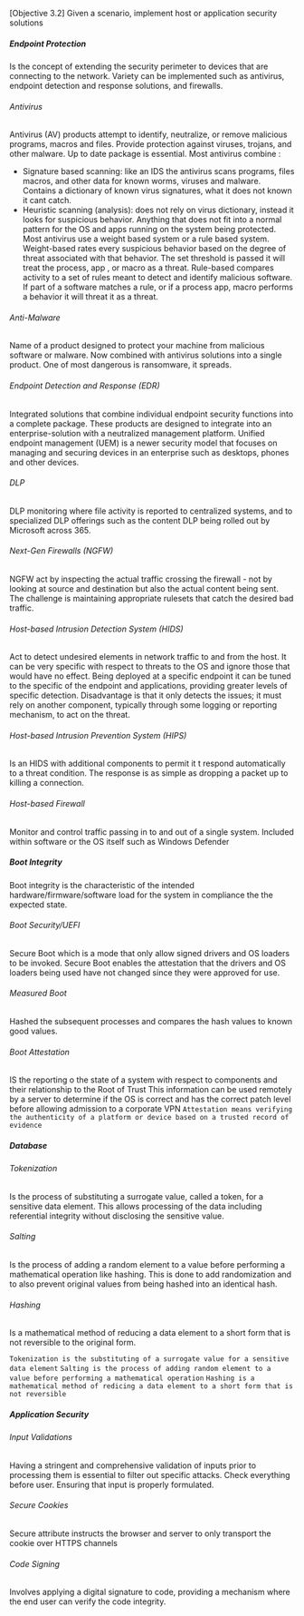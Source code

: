 [Objective 3.2] Given a scenario, implement host or application security solutions
##### Endpoint Protection
Is the concept of extending the security perimeter to devices that are connecting to the network.
Variety can be implemented such as antivirus, endpoint detection and response solutions, and firewalls.
###### Antivirus
Antivirus (AV) products attempt to identify, neutralize, or remove malicious programs, macros and files.
Provide protection against viruses, trojans, and other malware.
Up to date package is essential.
Most antivirus combine :
- Signature based scanning: like an IDS the antivirus scans programs, files macros, and other data for known worms, viruses and malware. Contains a dictionary of known virus signatures, what it does not known it cant catch.
- Heuristic scanning (analysis): does not rely on virus dictionary, instead it looks for suspicious behavior. Anything that does not fit into a normal pattern for the OS and apps running on the system being protected.
Most antivirus use a weight based system or a rule based system.
	Weight-based rates every suspicious behavior based on the degree of threat associated with that behavior. The set threshold is passed it will treat the process, app , or macro as a threat.
	 Rule-based compares activity to a set of rules meant to detect and identify malicious software. If part of a software matches a rule, or if a process app, macro performs a behavior it will threat it as a threat.
###### Anti-Malware
Name of a product designed to protect your machine from malicious software or malware.
Now combined with antivirus solutions into a single product.
One of most dangerous is ransomware, it spreads.
###### Endpoint Detection and Response (EDR)
Integrated solutions that combine individual endpoint security functions into a complete package.
These products are designed to integrate into an enterprise-solution with a neutralized management platform.
Unified endpoint management (UEM) is a newer security model that focuses on managing and securing devices in an enterprise such as desktops, phones and other devices.
###### DLP
DLP monitoring where file activity is reported to centralized systems, and to specialized DLP offerings such as the content DLP being rolled out by Microsoft across 365.
###### Next-Gen Firewalls (NGFW)
NGFW act by inspecting the actual traffic crossing the firewall - not by looking at source and destination but also the actual content being sent.
The challenge is maintaining appropriate rulesets that catch the desired bad traffic.
###### Host-based Intrusion Detection System (HIDS)
Act to detect undesired elements in network traffic to and from the host. It can be very specific with respect to threats to the OS and ignore those that would have no effect. Being deployed at a specific endpoint it can be tuned to the specific of the endpoint and applications, providing greater levels of specific detection.
Disadvantage is that it only detects the issues; it must rely on another component, typically through some logging or reporting mechanism, to act on the threat.
###### Host-based Intrusion Prevention System (HIPS)
Is an HIDS with additional components to permit it t respond automatically to a threat condition.
The response is as simple as dropping a packet up to killing a connection.
###### Host-based Firewall
Monitor and control traffic passing in to and out of a single system.
Included within software or the OS itself such as Windows Defender
##### Boot Integrity
Boot integrity is the characteristic of the intended hardware/firmware/software load for the system in compliance the the expected state.
###### Boot Security/UEFI
Secure Boot which is a mode that only allow signed drivers and OS loaders to be invoked.
Secure Boot enables the attestation that the drivers and OS loaders being used have not changed since they were approved for use.
###### Measured Boot
Hashed the subsequent processes and compares the hash values to known good values.
###### Boot Attestation
IS the reporting o the state of a system with respect to components and their relationship to the Root of Trust
This information can be used remotely by a server to determine if the OS is correct and has the correct patch level before allowing admission to a corporate VPN
`Attestation means verifying the authenticity of a platform or device based on a trusted record of evidence`
##### Database
###### Tokenization
Is the process of substituting a surrogate value, called a token, for a sensitive data element.
This allows processing of the data including referential integrity without disclosing the sensitive value.
###### Salting
Is the process of adding a random element to a value before performing a mathematical operation like hashing. This is done to add randomization and to also prevent original values from being hashed into an identical hash.
###### Hashing
Is a mathematical method of reducing a data element to a short form that is not reversible to the original form.

`Tokenization is the substituting of a surrogate value for a sensitive data element`
`Salting is the process of adding random element to a value before performing a mathematical operation`
`Hashing is a mathematical method of redicing a data element to a short form that is not reversible`
##### Application Security
###### Input Validations
Having a stringent and comprehensive validation of inputs prior to processing them is essential to filter out specific attacks.
Check everything before user. Ensuring that input is properly formulated.
###### Secure Cookies
Secure attribute instructs the browser and server to only transport the cookie over HTTPS channels
###### Code Signing
Involves applying a digital signature to code, providing a mechanism where the end user can verify the code integrity.